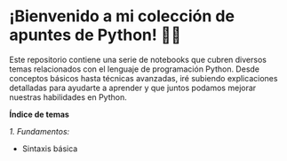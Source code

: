 # ¡Bienvenido a mi colección de apuntes de Python! 🐍✨

Este repositorio contiene una serie de notebooks que cubren diversos temas relacionados con el lenguaje de programación Python. Desde conceptos básicos hasta técnicas avanzadas, iré subiendo explicaciones detalladas para ayudarte a aprender y que juntos podamos mejorar nuestras habilidades en Python.

**Índice de temas**

*1. Fundamentos:*
- Sintaxis básica
